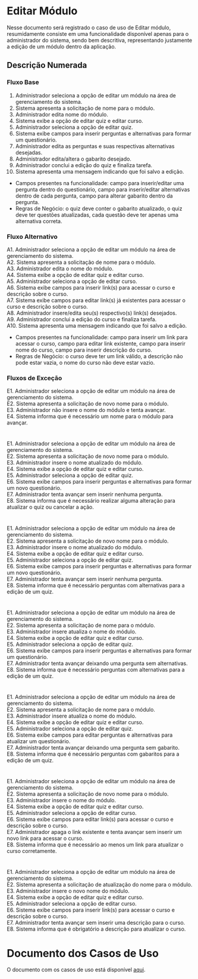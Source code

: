 # Editar Módulo

Nesse documento será registrado o caso de uso de Editar módulo, resumidamente consiste em uma funcionalidade disponível apenas para o administrador do sistema, sendo bem descritiva, representando justamente a edição de um módulo dentro da aplicação.

## Descrição Numerada

### Fluxo Base

1. Administrador seleciona a opção de editar um módulo na área de gerenciamento do sistema.
2. Sistema apresenta a solicitação de nome para o módulo.
3. Administrador edita nome do módulo.
4. Sistema exibe a opção de editar quiz e editar curso.
5. Administrador seleciona a opção de editar quiz.
6. Sistema exibe campos para inserir perguntas e alternativas para formar um questionário.
7. Administrador edita as perguntas e suas respectivas alternativas desejadas.
8. Administrador edita/altera o gabarito desejado.
9. Administrador conclui a edição do quiz e finaliza tarefa.
10. Sistema apresenta uma mensagem indicando que foi salvo a edição.

* Campos presentes na funcionalidade: campo para inserir/editar uma pergunta dentro do questionário, campo para inserir/editar alternativas dentro de cada pergunta, campo para alterar gabarito dentro da pergunta.
* Regras de Negócio: o quiz deve conter o gabarito atualizado, o quiz deve ter questões atualizadas, cada questão deve ter apenas uma alternativa correta.

### Fluxo Alternativo

A1. Administrador seleciona a opção de editar um módulo na área de gerenciamento do sistema. <br>
A2. Sistema apresenta a solicitação de nome para o módulo. <br>
A3. Administrador edita o nome do módulo.<br>
A4. Sistema exibe a opção de editar quiz e editar curso.<br>
A5. Administrador seleciona a opção de editar curso.<br>
A6. Sistema exibe campos para inserir link(s) para acessar o curso e descrição sobre o curso.<br>
A7. Sistema exibe campos para editar link(s) já existentes para acessar o curso e descrição sobre o curso.<br>
A8. Administrador insere/edita seu(s) respectivo(s) link(s) desejados.<br>
A9. Administrador conclui a edição do curso e finaliza tarefa.<br>
A10. Sistema apresenta uma mensagem indicando que foi salvo a edição.<br>

* Campos presentes na funcionalidade: campo para inserir um link para acessar o curso, campo para editar link existente, campo para inserir nome do curso, campo para inserir descrição do curso.
* Regras de Negócio: o curso deve ter um link válido, a descrição não pode estar vazia, o nome do curso não deve estar vazio.

### Fluxos de Exceção

E1. Administrador seleciona a opção de editar um módulo na área de gerenciamento do sistema.<br>
E2. Sistema apresenta a solicitação de novo nome para o módulo.<br>
E3. Administrador não insere o nome do módulo e tenta avançar.<br>
E4. Sistema informa que é necessário um nome para o módulo para avançar.<br>

# 

E1. Administrador seleciona a opção de editar um módulo na área de gerenciamento do sistema.<br>
E2. Sistema apresenta a solicitação de novo nome para o módulo.<br>
E3. Administrador insere o nome atualizado do módulo.<br>
E4. Sistema exibe a opção de editar quiz e editar curso.<br>
E5. Administrador seleciona a opção de editar quiz.<br>
E6. Sistema exibe campos para inserir perguntas e alternativas para formar um novo questionário.<br>
E7. Administrador tenta avançar sem inserir nenhuma pergunta.<br>
E8. Sistema informa que é necessário realizar alguma alteração para atualizar o quiz ou cancelar a ação.<br>

# 

E1. Administrador seleciona a opção de editar um módulo na área de gerenciamento do sistema.<br>
E2. Sistema apresenta a solicitação de novo nome para o módulo.<br>
E3. Administrador insere o nome atualizado do módulo.<br>
E4. Sistema exibe a opção de editar quiz e editar curso.<br>
E5. Administrador seleciona a opção de editar quiz.<br>
E6. Sistema exibe campos para inserir perguntas e alternativas para formar um novo questionário.<br>
E7. Administrador tenta avançar sem inserir nenhuma pergunta.<br>
E8. Sistema informa que é necessário perguntas com alternativas para a edição de um quiz.<br>

# 

E1. Administrador seleciona a opção de editar um módulo na área de gerenciamento do sistema.<br>
E2. Sistema apresenta a solicitação de nome para o módulo.<br>
E3. Administrador insere atualiza o nome do módulo.<br>
E4. Sistema exibe a opção de editar quiz e editar curso.<br>
E5. Administrador seleciona a opção de editar quiz.<br>
E6. Sistema exibe campos para inserir perguntas e alternativas para formar um questionário.<br>
E7. Administrador tenta avançar deixando uma pergunta sem alternativas.<br>
E8. Sistema informa que é necessário perguntas com alternativas para a edição de um quiz.<br>

# 

E1. Administrador seleciona a opção de editar um módulo na área de gerenciamento do sistema.<br>
E2. Sistema apresenta a solicitação de nome para o módulo.<br>
E3. Administrador insere atualiza o nome do módulo.<br>
E4. Sistema exibe a opção de editar quiz e editar curso.<br>
E5. Administrador seleciona a opção de editar quiz.<br>
E6. Sistema exibe campos para editar perguntas e alternativas para atualizar um questionário.<br>
E7. Administrador tenta avançar deixando uma pergunta sem gabarito.<br>
E8. Sistema informa que é necessário perguntas com gabaritos para a edição de um quiz.<br>

# 

E1. Administrador seleciona a opção de editar um módulo na área de gerenciamento do sistema.<br>
E2. Sistema apresenta a solicitação de novo nome para o módulo.<br>
E3. Administrador insere o nome do módulo.<br>
E4. Sistema exibe a opção de editar quiz e editar curso.<br>
E5. Administrador seleciona a opção de editar curso.<br>
E6. Sistema exibe campos para editar link(s) para acessar o curso e descrição sobre o curso.<br>
E7. Administrador apaga o link existente e tenta avançar sem inserir um novo link para acessar o curso.<br>
E8. Sistema informa que é necessário ao menos um link para atualizar o curso corretamente.<br>

# 

E1. Administrador seleciona a opção de editar um módulo na área de gerenciamento do sistema.<br>
E2. Sistema apresenta a solicitação de atualização do nome para o módulo.<br>
E3. Administrador insere o novo nome do módulo.<br>
E4. Sistema exibe a opção de editar quiz e editar curso.<br>
E5. Administrador seleciona a opção de editar curso.<br>
E6. Sistema exibe campos para inserir link(s) para acessar o curso e descrição sobre o curso.<br>
E7. Administrador tenta avançar sem inserir uma descrição para o curso.<br>
E8. Sistema informa que é obrigatório a descrição para atualizar o curso.<br>

# Documento dos Casos de Uso

O documento com os casos de uso está disponível [aqui](https://lucid.app/lucidchart/2177ac08-1b4a-401c-9047-ee3df682c233/edit?viewport_loc=-61%2C-203%2C2130%2C996%2C0_0&invitationId=inv_31318015-e18b-4767-9aa8-2501d5bbfde3#).
